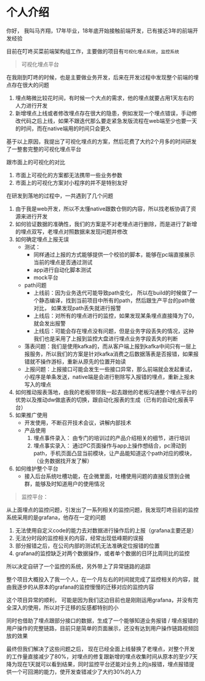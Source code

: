 # 个人介绍

你好， 我叫马齐翔，17年毕业，18年底开始接触前端开发，已有接近3年的前端开发经验

目前在叮咚买菜前端架构组工作，主要做的项目有`可视化埋点系统`，`监控系统`

> 可视化埋点平台

在我刚到叮咚的时候，也是主要做业务开发，后来在开发过程中发现整个前端的埋点存在很大的问题

1. 埋点略微比较花时间，有时候一个大点的需求，他的埋点就要占用1天左右的人力进行开发
2. 新增埋点上线或者修改埋点存在很大的隐患，例如发现一个埋点错误，手动修改代码之后上线，如果不跟迭代那么要走紧急发版流程在web端至少也要一天的时间，而在native端用的时间只会更久

基于以上原因，我提出了可视化埋点的方案，然后花费了大约2个月多的时间研发了一整套完整的可视化埋点平台

跟市面上的可视化的对比

1. 市面上可视化的方案都无法携带一些业务参数
2. 市面上的可视化方案对小程序的并不是特别友好

在研发到落地的过程中，一共遇到了几个问题

1. 由于我是web开发，所以不太懂native跟数仓侧的内容，所以找老板协调了资源来进行开发
2. 如何验证数据的准确性，我们的方案是不对老埋点进行删除，而是进行了新增的埋点双写，老埋点对照数据来发现问题并修改
3. 如何确定埋点上报无误
    - 测试：
      - 同样通过上报的方式能够提供一个校验的脚本，能够在pc端直接展示当前的埋点是否通过测试
      - app进行自动化脚本测试
      - mock平台
    - path问题
        - 上线前：因为业务迭代可能导致path变化， 所以在build的时候做了一个静态编译，找到当前项目中所有的path，然后跟生产平台的path做对比， 如果发现path丢失就进行报警
        - 上线后：对所有的埋点进行的监控，如果发现某条埋点直接降为了0，就会发出报警
        - 上线后：可能会存在埋点没有问题，但是业务字段丢失的情况，这种我们也是采用了上报到监控大盘进行埋点业务字段丢失的判断
    - 落表问题：我们是使用kafka的，而从客户端上报到kafka中间只有一层上报服务，所以我们的方案是针对kafka消费之后数据落表是否报错，如果报错就不操作游标，重新从原先的位置开始读
    - 上报问题：上报接口可能会发生一些接口异常，那么前端就会发起重试，小程序是单条发送，native端是会进行剔除写入报错的埋点，重新上报未写入的埋点
4. 如何推动报表落地，由我的老板带领我一起去跟他的老板沟通整个埋点平台的优势以及推动dw做底表的切换，跟自动化报表的生成（已有的自动化报表平台）
5. 如果推广使用
    - 开发使用，不断召开技术会议，讲解内部技术
    - 产品使用
        1. 埋点事件录入： 由专门的培训过的产品介绍相关的细节，进行培训
        2. 埋点事实录入： 通过PC页面操作与app上操作想结合，pc滑动到path，手机页面凸显当前模块，让产品能知道这个path对应的模块，（业务数据找开发了解）
6. 如何维护整个平台
    - 接入后台系统吐槽功能，在企微里面，吐槽使用问题的直接反馈到企微群，能够及时知道用户的使用情况

> 监控平台：

从上面埋点的监控问题，引发出了一系列相关的监控问题，我发现叮咚目前的监控系统采用的是grafana，他存在一定的问题

1. 无法使用自定义code的能力去对数据进行操作后的上报（grafana主要还是）
2. 无法分时段的监控相关的内容，经常出现低峰期的误报
3. 部分报错之后，在公司内部的测试机无法准确定位报错的位置
4. grafana的监控缺乏对两个数据操作，或者单个数据的日环比周同比的监控

所以决定自研了一个监控的系统，另外带上了异常链路的追踪

整个项目大概投入了我一个人，在一个月左右的时间就完成了监控相关的内容，就由我逐步的从原本的grafana的监控慢慢的迁移对应的监控内容

这个项目异常的顺利， 可能是因为我们这边目前也是刚刚运用grafana，并没有完全深入的使用，所以对于迁移的反感都特别的小

同时也借助了埋点跟部分接口的数据，生成了一个能够知道业务报错 / 埋点报错的用户操作的完整链路，目前只是简单的页面展示，还没有达到用户操作链路视频回放的效果

最终但我们解决了这些问题之后， 现在已经全面上线替换了老埋点，对整个开发的工作量直接减少了80%，对埋点的修复跟新增的埋点收集时间从原本的至少7天降为现在1天就可以看到结果，同时监控平台还能对业务上的js报错，埋点报错提供一个可回溯的能力，使开发查错减少了大约30%的人力